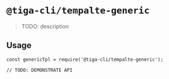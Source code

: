 # `@tiga-cli/tempalte-generic`

> TODO: description

## Usage

```
const genericTpl = require('@tiga-cli/tempalte-generic');

// TODO: DEMONSTRATE API
```
